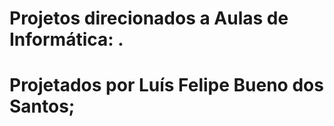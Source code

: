 Projetos direcionados a Aulas de Informática:
.
============================================
Projetados por Luís Felipe Bueno dos Santos;
============================================
